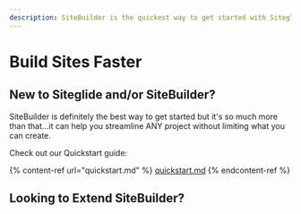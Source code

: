 ```yaml
---
description: SiteBuilder is the quickest way to get started with Siteglide
---
```


# Build Sites Faster

## New to Siteglide and/or SiteBuilder?

SiteBuilder is definitely the best way to get started but it's so much more than that...it can help you streamline ANY project without limiting what you can create.

Check out our Quickstart guide:

{% content-ref url="quickstart.md" %}
[quickstart.md](quickstart.md)
{% endcontent-ref %}

## Looking to Extend SiteBuilder?



